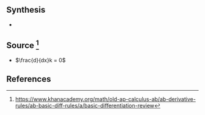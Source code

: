 ## Synthesis
- 
## Source [^1]
- $\frac{d}{dx}k = 0$
## References

[^1]: https://www.khanacademy.org/math/old-ap-calculus-ab/ab-derivative-rules/ab-basic-diff-rules/a/basic-differentiation-review